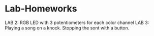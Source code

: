 # Lab-Homeworks

LAB 2: RGB LED with 3 potentiometers for each color channel
LAB 3: Playing a song on a knock. Stopping the sont with a button.
